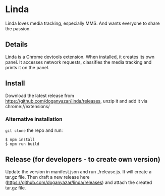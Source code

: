 # Linda
Linda loves media tracking, especially MMS. And wants everyone to share the passion.

## Details
Linda is a Chrome devtools extension. When installed, it creates its own panel. It accesses network requests, classifies the media tracking and prints it on the panel.

## Install
Download the latest release from https://github.com/doganyazar/linda/releases, unzip it and add it via
chrome://extensions/

### Alternative installation
`git clone` the repo and run:
```
$ npm install
$ npm run build
```


## Release (for developers - to create own version)
Update the version in manifest.json and run ./release.js. It will create a tar.gz file. 
Then draft a new release here (https://github.com/doganyazar/linda/releases) and attach the created tar.gz file. 
